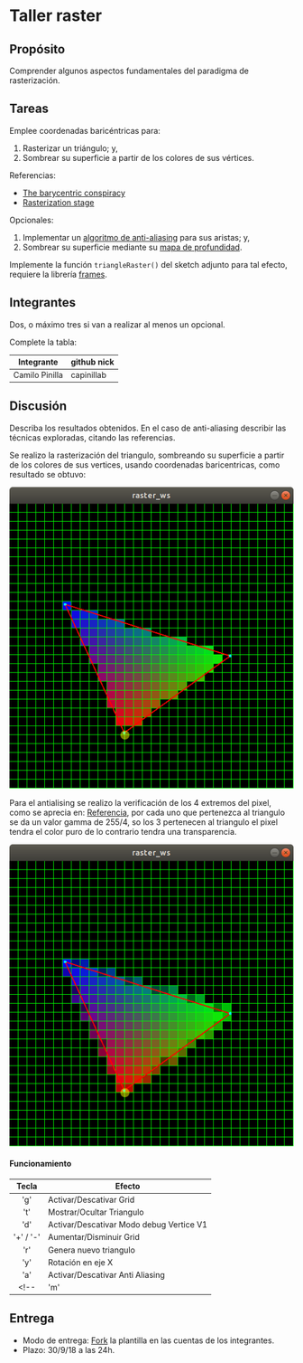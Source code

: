 # Taller raster

## Propósito

Comprender algunos aspectos fundamentales del paradigma de rasterización.

## Tareas

Emplee coordenadas baricéntricas para:

1. Rasterizar un triángulo; y,
2. Sombrear su superficie a partir de los colores de sus vértices.

Referencias:

* [The barycentric conspiracy](https://fgiesen.wordpress.com/2013/02/06/the-barycentric-conspirac/)
* [Rasterization stage](https://www.scratchapixel.com/lessons/3d-basic-rendering/rasterization-practical-implementation/rasterization-stage)

Opcionales:

1. Implementar un [algoritmo de anti-aliasing](https://www.scratchapixel.com/lessons/3d-basic-rendering/rasterization-practical-implementation/rasterization-practical-implementation) para sus aristas; y,
2. Sombrear su superficie mediante su [mapa de profundidad](https://en.wikipedia.org/wiki/Depth_map).

Implemente la función ```triangleRaster()``` del sketch adjunto para tal efecto, requiere la librería [frames](https://github.com/VisualComputing/frames/releases).

## Integrantes

Dos, o máximo tres si van a realizar al menos un opcional.

Complete la tabla:

|   Integrante   | github nick |
|----------------|-------------|
| Camilo Pinilla | capinillab  |

## Discusión

Describa los resultados obtenidos. En el caso de anti-aliasing describir las técnicas exploradas, citando las referencias.

Se realizo la rasterización del triangulo, sombreando su superficie a partir de los colores de sus vertices, usando coordenadas baricentricas, como resultado se obtuvo:

![Rasterización Sombreado de superficie](Images/raster_baricentric.png "Rasterización Sombreado de superficie")

Para el antialising se realizo la verificación de los 4 extremos del pixel, como se aprecia en: [Referencia](https://www.scratchapixel.com/lessons/3d-basic-rendering/rasterization-practical-implementation/rasterization-practical-implementation), por cada uno que pertenezca al triangulo se da un valor gamma de 255/4, so los 3 pertenecen al triangulo el pixel tendra el color puro de lo contrario tendra una transparencia.

![Rasterización con Antialising](Images/raster_antialising.png "Rasterización con Antialising")

#### Funcionamiento

| Tecla | Efecto |
|:-----:|--------|
|  'g'  | Activar/Descativar Grid |
|  't'  | Mostrar/Ocultar Triangulo |
|  'd'  | Activar/Descativar Modo debug Vertice V1 |
| '+' / '-' | Aumentar/Disminuir Grid |
|  'r'  | Genera nuevo triangulo |
|  'y'  | Rotación en eje X |
|  'a'  | Activar/Descativar Anti Aliasing |
<!-- |  'm'  | Depth Map | -->

## Entrega

* Modo de entrega: [Fork](https://help.github.com/articles/fork-a-repo/) la plantilla en las cuentas de los integrantes.
* Plazo: 30/9/18 a las 24h.
